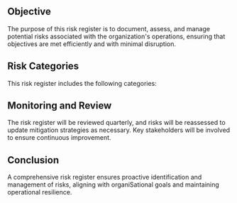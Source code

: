 <!-- Unsupported block type: table_of_contents -->

## Objective

The purpose of this risk register is to document, assess, and manage potential risks associated with the organization's operations, ensuring that objectives are met efficiently and with minimal disruption.

## Risk Categories

This risk register includes the following categories:

<!-- Unsupported block type: child_database -->



## Monitoring and Review

The risk register will be reviewed quarterly, and risks will be reassessed to update mitigation strategies as necessary. Key stakeholders will be involved to ensure continuous improvement.

## Conclusion

A comprehensive risk register ensures proactive identification and management of risks, aligning with organiSational goals and maintaining operational resilience.



